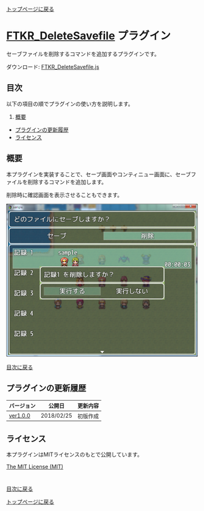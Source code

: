 [トップページに戻る](README.md)

# [FTKR_DeleteSavefile](FTKR_DeleteSavefile.js) プラグイン

セーブファイルを削除するコマンドを追加するプラグインです。

ダウンロード: [FTKR_DeleteSavefile.js](https://raw.githubusercontent.com/futokoro/RPGMaker/master/FTKR_DeleteSavefile.js)

## 目次

以下の項目の順でプラグインの使い方を説明します。
1. [概要](#概要)
* [プラグインの更新履歴](#プラグインの更新履歴)
* [ライセンス](#ライセンス)

## 概要

本プラグインを実装することで、セーブ画面やコンティニュー画面に、セーブファイルを削除するコマンドを追加します。

削除時に確認画面を表示させることもできます。

![画像](image/FTKR_DSF/n01_001.png)

[目次に戻る](#目次)

## プラグインの更新履歴

| バージョン | 公開日 | 更新内容 |
| --- | --- | --- |
| [ver1.0.0](FTKR_DeleteSavefile.js)| 2018/02/25 | 初版作成 |

## ライセンス

本プラグインはMITライセンスのもとで公開しています。

[The MIT License (MIT)](https://opensource.org/licenses/mit-license.php)

#
[目次に戻る](#目次)

[トップページに戻る](README.md)